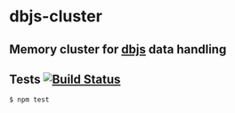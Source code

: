 # dbjs-cluster
##  Memory cluster for [dbjs](https://github.com/medikoo/dbjs#dbjs) data handling

## Tests [![Build Status](https://travis-ci.org/medikoo/dbjs-cluster.svg)](https://travis-ci.org/medikoo/dbjs-cluster)

	$ npm test
